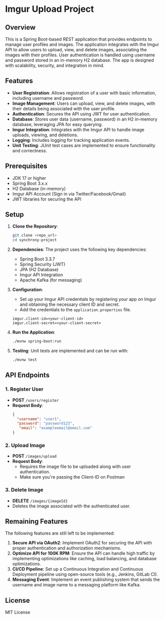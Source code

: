 # Imgur Upload Project

## Overview

This is a Spring Boot-based REST application that provides endpoints to manage user profiles and images. The application integrates with the Imgur API to allow users to upload, view, and delete images, associating the images with their profiles. User authentication is handled using username and password stored in an in-memory H2 database. The app is designed with scalability, security, and integration in mind.

## Features

- **User Registration**: Allows registration of a user with basic information, including username and password.
- **Image Management**: Users can upload, view, and delete images, with their details being associated with the user profile.
- **Authentication**: Secures the API using JWT for user authentication.
- **Database**: Stores user data (username, password) in an H2 in-memory database, leveraging JPA for easy querying.
- **Imgur Integration**: Integrates with the Imgur API to handle image uploads, viewing, and deletions.  
- **Logging**: Includes logging for tracking application events.
- **Unit Testing**: JUnit test cases are implemented to ensure functionality and correctness.

## Prerequisites

- JDK 17 or higher
- Spring Boot 3.x.x
- H2 Database (in-memory)
- Imgur API Account (Sign in via Twitter/Facebook/Gmail)
- JWT libraries for securing the API


## Setup

1. **Clone the Repository**:
   ```bash
   git clone <repo_url>
   cd synchrony-project
   ```

2. **Dependencies**: The project uses the following key dependencies:
   - Spring Boot 3.3.7
   - Spring Security (JWT)
   - JPA (H2 Database)
   - Imgur API Integration
   - Apache Kafka (for messaging)

3. **Configuration**:
   - Set up your Imgur API credentials by registering your app on Imgur and obtaining the necessary client ID and secret.
   - Add the credentials to the `application.properties` file.

   ```properties
   imgur.client-id=<your-client-id>
   imgur.client-secret=<your-client-secret>
   ```

4. **Run the Application**:
   ```bash
   ./mvnw spring-boot:run
   ```

5. **Testing**: Unit tests are implemented and can be run with:
   ```bash
   ./mvnw test
   ```

## API Endpoints

### 1. Register User

- **POST** `/users/register`
- **Request Body**:
  ```json
  {
    "username": "user1",
    "password": "password123",
     "email": "exampleemail@email.com"
  }
  ```

### 2. Upload Image

- **POST** `/images/upload`
- **Request Body**: 
  - Requires the image file to be uploaded along with user authentication.
  - Make sure you're passing the Client-ID on Postman
  
### 3. Delete Image

- **DELETE** `/images/{imageId}`
- Deletes the image associated with the authenticated user.


## Remaining Features

The following features are still left to be implemented:

1. **Secure API via OAuth2**: Implement OAuth2 for securing the API with proper authentication and authorization mechanisms.
2. **Optimize API for 100K RPM**: Ensure the API can handle high traffic by implementing optimizations like caching, load balancing, and database optimizations.
3. **CI/CD Pipeline**: Set up a Continuous Integration and Continuous Deployment pipeline using open-source tools (e.g., Jenkins, GitLab CI).
4. **Messaging Event**: Implement an event publishing system that sends the username and image name to a messaging platform like Kafka.

## License

MIT License
